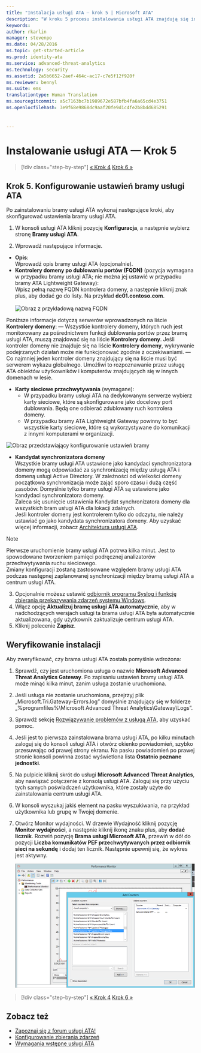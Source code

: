 ```yaml
---
title: "Instalacja usługi ATA — krok 5 | Microsoft ATA"
description: "W kroku 5 procesu instalowania usługi ATA znajdują się informacje ułatwiające skonfigurowanie ustawień bramy usługi ATA."
keywords: 
author: rkarlin
manager: stevenpo
ms.date: 04/28/2016
ms.topic: get-started-article
ms.prod: identity-ata
ms.service: advanced-threat-analytics
ms.technology: security
ms.assetid: 2a5b6652-2aef-464c-ac17-c7e5f12f920f
ms.reviewer: bennyl
ms.suite: ems
translationtype: Human Translation
ms.sourcegitcommit: a5c7163bc7b1989672e587bfb4fa6a65cd4e3751
ms.openlocfilehash: 3e9f68e9868dc9aaf20fe9d1c4fe2b8bdd685291


---
```


# Instalowanie usługi ATA — Krok 5

>[!div class="step-by-step"]
[« Krok 4](install-ata-step4.md)
[Krok 6 »](install-ata-step6.md)


## Krok 5. Konfigurowanie ustawień bramy usługi ATA
Po zainstalowaniu bramy usługi ATA wykonaj następujące kroki, aby skonfigurować ustawienia bramy usługi ATA.

1.  W konsoli usługi ATA kliknij pozycję **Konfiguracja**, a następnie wybierz stronę **Bramy usługi ATA**.

2.  Wprowadź następujące informacje.

  - **Opis**: <br>Wprowadź opis bramy usługi ATA (opcjonalnie).
  - **Kontrolery domeny po dublowaniu portów (FQDN)** (pozycja wymagana w przypadku bramy usługi ATA; nie można jej ustawić w przypadku bramy ATA Lightweight Gateway): <br>Wpisz pełną nazwę FQDN kontrolera domeny, a następnie kliknij znak plus, aby dodać go do listy. Na przykład **dc01.contoso.com**.<br /><br />![Obraz z przykładową nazwą FQDN](media/ATAGWDomainController.png)

Poniższe informacje dotyczą serwerów wprowadzonych na liście **Kontrolery domeny**: — Wszystkie kontrolery domeny, których ruch jest monitorowany za pośrednictwem funkcji dublowania portów przez bramę usługi ATA, muszą znajdować się na liście **Kontrolery domeny**. Jeśli kontroler domeny nie znajduje się na liście **Kontrolery domeny**, wykrywanie podejrzanych działań może nie funkcjonować zgodnie z oczekiwaniami.
— Co najmniej jeden kontroler domeny znajdujący się na liście musi być serwerem wykazu globalnego. Umożliwi to rozpoznawanie przez usługę ATA obiektów użytkowników i komputerów znajdujących się w innych domenach w lesie.

 - **Karty sieciowe przechwytywania** (wymagane):<br>
     - W przypadku bramy usługi ATA na dedykowanym serwerze wybierz karty sieciowe, które są skonfigurowane jako docelowy port dublowania. Będą one odbierać zdublowany ruch kontrolera domeny.
     - W przypadku bramy ATA Lightweight Gateway powinny to być wszystkie karty sieciowe, które są wykorzystywane do komunikacji z innymi komputerami w organizacji.

![Obraz przedstawiający konfigurowanie ustawień bramy](media/ATA-Config-GW-Settings.jpg)

 - **Kandydat synchronizatora domeny**<br>
Wszystkie bramy usługi ATA ustawione jako kandydaci synchronizatora domeny mogą odpowiadać za synchronizację między usługą ATA i domeną usługi Active Directory. W zależności od wielkości domeny początkowa synchronizacja może zająć sporo czasu i dużą część zasobów. Domyślnie tylko bramy usługi ATA są ustawione jako kandydaci synchronizatora domeny. <br>Zaleca się usunięcie ustawienia Kandydat synchronizatora domeny dla wszystkich bram usługi ATA dla lokacji zdalnych.<br>Jeśli kontroler domeny jest kontrolerem tylko do odczytu, nie należy ustawiać go jako kandydata synchronizatora domeny. Aby uzyskać więcej informacji, zobacz [Architektura usługi ATA](/advanced-threat-analytics/plan-design/ata-architecture#ata-lightweight-gateway-features).

> [!NOTE] 
> Pierwsze uruchomienie bramy usługi ATA potrwa kilka minut. Jest to spowodowane tworzeniem pamięci podręcznej analizatorów przechwytywania ruchu sieciowego.<br>
> Zmiany konfiguracji zostaną zastosowane względem bramy usługi ATA podczas następnej zaplanowanej synchronizacji między bramą usługi ATA a centrum usługi ATA.



    

3. Opcjonalnie możesz ustawić [odbiornik programu Syslog i funkcję zbierania przekazywania zdarzeń systemu Windows](configure-event-collection.md). 
4. Włącz opcję **Aktualizuj bramę usługi ATA automatycznie**, aby w nadchodzących wersjach usługi ta brama usługi ATA była automatycznie aktualizowana, gdy użytkownik zaktualizuje centrum usługi ATA.
3.  Kliknij polecenie **Zapisz**.


## Weryfikowanie instalacji
Aby zweryfikować, czy brama usługi ATA została pomyślnie wdrożona:

1.  Sprawdź, czy jest uruchomiona usługa o nazwie **Microsoft Advanced Threat Analytics Gateway**. Po zapisaniu ustawień bramy usługi ATA może minąć kilka minut, zanim usługa zostanie uruchomiona.

2.  Jeśli usługa nie zostanie uruchomiona, przejrzyj plik „Microsoft.Tri.Gateway-Errors.log” domyślnie znajdujący się w folderze „%programfiles%\Microsoft Advanced Threat Analytics\Gateway\Logs”.

3.  Sprawdź sekcję [Rozwiązywanie problemów z usługą ATA](/advanced-threat-analytics/troubleshoot/troubleshooting-ata-known-errors), aby uzyskać pomoc.

4.  Jeśli jest to pierwsza zainstalowana brama usługi ATA, po kilku minutach zaloguj się do konsoli usługi ATA i otwórz okienko powiadomień, szybko przesuwając od prawej strony ekranu. Na pasku powiadomień po prawej stronie konsoli powinna zostać wyświetlona lista **Ostatnio poznane jednostki**.

5.  Na pulpicie kliknij skrót do usługi **Microsoft Advanced Threat Analytics**, aby nawiązać połączenie z konsolą usługi ATA. Zaloguj się przy użyciu tych samych poświadczeń użytkownika, które zostały użyte do zainstalowania centrum usługi ATA.
6.  W konsoli wyszukaj jakiś element na pasku wyszukiwania, na przykład użytkownika lub grupę w Twojej domenie.
7.  Otwórz Monitor wydajności. W drzewie Wydajność kliknij pozycję **Monitor wydajności**, a następnie kliknij ikonę znaku plus, aby **dodać licznik**. Rozwiń pozycję **Brama usługi Microsoft ATA**, przewiń w dół do pozycji **Liczba komunikatów PEF przechwytywanych przez odbiornik sieci na sekundę** i dodaj ten licznik. Następnie upewnij się, że wykres jest aktywny.

    ![Obraz przedstawiający dodawanie liczników wydajności](media/ATA-performance-monitoring-add-counters.png)


>[!div class="step-by-step"]
[« Krok 4](install-ata-step4.md)
[Krok 6 »](install-ata-step6.md)

## Zobacz też

- [Zapoznaj się z forum usługi ATA!](https://social.technet.microsoft.com/Forums/security/home?forum=mata)
- [Konfigurowanie zbierania zdarzeń](configure-event-collection.md)
- [Wymagania wstępne usługi ATA](/advanced-threat-analytics/plan-design/ata-prerequisites)




<!--HONumber=Jul16_HO3-->


